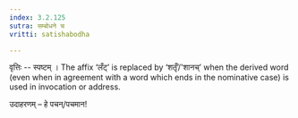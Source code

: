 ```yaml
---
index: 3.2.125
sutra: सम्बोधने च
vritti: satishabodha

---
```

वृत्तिः -- स्पष्टम् । The affix ‘लँट्’ is replaced by ‘शतृँ’/'शानच्’ when the derived word (even when in agreement with a word which ends in the nominative case) is used in invocation or address.


उदाहरणम् – हे पचन्/पचमान!